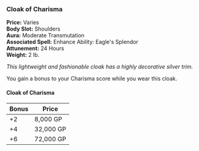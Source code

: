### Cloak of Charisma

**Price:** Varies  
**Body Slot:** Shoulders  
**Aura:** Moderate Transmutation  
**Associated Spell:** Enhance Ability: Eagle's Splendor  
**Attunement:** 24 Hours  
**Weight:** 2 lb.

*This lightweight and fashionable cloak has a highly decorative silver trim.*

You gain a bonus to your Charisma score while you wear this cloak.

#### Cloak of Charisma
| Bonus | Price     |
|-------|-----------|
| +2    | 8,000 GP  |
| +4    | 32,000 GP |
| +6    | 72,000 GP |